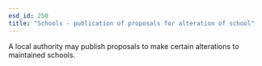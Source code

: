 ```yaml
---
esd_id: 250
title: "Schools - publication of proposals for alteration of school"
---
```


A local authority may publish proposals to make certain alterations to maintained schools.

